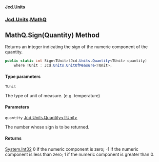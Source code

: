 #### [Jcd.Units](index.md 'index')
### [Jcd.Units](Jcd.Units.md 'Jcd.Units').[MathQ](MathQ.md 'Jcd.Units.MathQ')

## MathQ.Sign<TUnit>(Quantity<TUnit>) Method

Returns an integer indicating the sign of the numeric component of the quantity.

```csharp
public static int Sign<TUnit>(Jcd.Units.Quantity<TUnit> quantity)
    where TUnit : Jcd.Units.UnitOfMeasure<TUnit>;
```
#### Type parameters

<a name='Jcd.Units.MathQ.Sign_TUnit_(Jcd.Units.Quantity_TUnit_).TUnit'></a>

`TUnit`

The type of unit of measure. (e.g. temperature)
#### Parameters

<a name='Jcd.Units.MathQ.Sign_TUnit_(Jcd.Units.Quantity_TUnit_).quantity'></a>

`quantity` [Jcd.Units.Quantity&lt;](Quantity_TUnit_.md 'Jcd.Units.Quantity<TUnit>')[TUnit](MathQ.Sign.gi9qg24b9Dvhot5NeIy/7w.md#Jcd.Units.MathQ.Sign_TUnit_(Jcd.Units.Quantity_TUnit_).TUnit 'Jcd.Units.MathQ.Sign<TUnit>(Jcd.Units.Quantity<TUnit>).TUnit')[&gt;](Quantity_TUnit_.md 'Jcd.Units.Quantity<TUnit>')

The number whose sign is to be returned.

#### Returns
[System.Int32](https://docs.microsoft.com/en-us/dotnet/api/System.Int32 'System.Int32')
0 if the numeric component is zero; -1 if the numeric component is less than zero; 1 if the numeric component
is greater than 0.